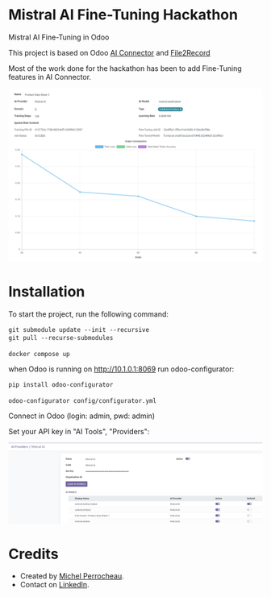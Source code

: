 # Mistral AI Fine-Tuning Hackathon

Mistral AI Fine-Tuning in Odoo

This project is based on Odoo [AI Connector](https://github.com/myrrkel/odoo-ai) and [File2Record](https://github.com/myrrkel/odoo-file2record)

Most of the work done for the hackathon has been to add Fine-Tuning features in AI Connector.

![image](./img/ft_form.png)

# Installation

To start the project, run the following command:

    git submodule update --init --recursive
    git pull --recurse-submodules

    docker compose up

when Odoo is running on http://10.1.0.1:8069 run odoo-configurator:

    pip install odoo-configurator

    odoo-configurator config/configurator.yml

Connect in Odoo (login: admin, pwd: admin)

Set your API key in "AI Tools", "Providers":

![image](./img/api_key_setting.png)


# Credits

* Created by [Michel Perrocheau](https://github.com/myrrkel). 
* Contact on [LinkedIn](https://www.linkedin.com/in/michel-perrocheau-ba17a4122). 